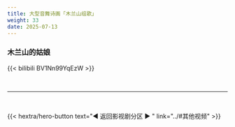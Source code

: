 ```yaml
---
title: 大型音舞诗画「木兰山组歌」
weight: 33
date: 2025-07-13
---
```



### 木兰山的姑娘

{{< bilibili BV1Nn99YqEzW >}}

<br>
<hr>
<br>

{{< hextra/hero-button text="◀ 返回影视剧分区 ▶ " link="../#其他视频" >}}

